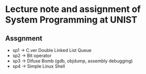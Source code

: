 # Lecture note and assignment of System Programming at UNIST

## Assgnment

- sp1 -> C.ver Double Linked List Queue
- sp2 -> Bit operator
- sp3 -> Difuse Bomb (gdb, objdump, assembly debugging)
- sp4 -> Simple Linux Shell
